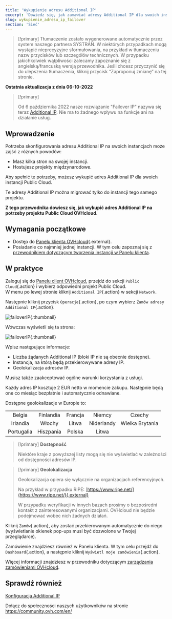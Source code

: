 ```yaml
---
title: 'Wykupienie adresu Additional IP'
excerpt: 'Dowiedz się, jak zamawiać adresy Additional IP dla swoich instancji'
slug: wykupienie_adresu_ip_failover
section: 'Sieć'
---
```


> [!primary]
> Tłumaczenie zostało wygenerowane automatycznie przez system naszego partnera SYSTRAN. W niektórych przypadkach mogą wystąpić nieprecyzyjne sformułowania, na przykład w tłumaczeniu nazw przycisków lub szczegółów technicznych. W przypadku jakichkolwiek wątpliwości zalecamy zapoznanie się z angielską/francuską wersją przewodnika. Jeśli chcesz przyczynić się do ulepszenia tłumaczenia, kliknij przycisk “Zaproponuj zmianę” na tej stronie.
>

**Ostatnia aktualizacja z dnia 06-10-2022**

> [!primary]
>
> Od 6 października 2022 nasze rozwiązanie "Failover IP" nazywa się teraz [Additional IP](https://www.ovhcloud.com/pl/network/additional-ip/). Nie ma to żadnego wpływu na funkcje ani na działanie usług.
>

## Wprowadzenie

Potrzeba skonfigurowania adresu Additional IP na swoich instancjach może zajść z różnych powodów:

- Masz kilka stron na swojej instancji.
- Hostujesz projekty międzynarodowe.

Aby spełnić te potrzeby, możesz wykupić adres Additional IP dla swoich instancji Public Cloud.

Te adresy Additional IP można migrować tylko do instancji tego samego projektu.

**Z tego przewodnika dowiesz się, jak wykupić adres Additional IP na potrzeby projektu Public Cloud OVHcloud.**

## Wymagania początkowe

- Dostęp do [Panelu klienta OVHcloud](https://www.ovh.com/auth/?action=gotomanager&from=https://www.ovh.pl/&ovhSubsidiary=pl){.external}.
- Posiadanie co najmniej jednej instancji. W tym celu zapoznaj się z [przewodnikiem dotyczącym tworzenia instancji w Panelu klienta](https://docs.ovh.com/pl/public-cloud/tworzenie_instancji_w_panelu_klienta_ovh/).

## W praktyce

Zaloguj się do [Panelu client OVHcloud](https://www.ovh.com/auth/?action=gotomanager&from=https://www.ovh.pl/&ovhSubsidiary=pl), przejdź do sekcji `Public Cloud`{.action} i wybierz odpowiedni projekt Public Cloud.<br>
W menu po lewej stronie kliknij `Additional IP`{.action} w sekcji `Network`.

Następnie kliknij przycisk `Operacje`{.action}, po czym wybierz `Zamów adresy Additional IP`{.action}.

![failoverIP](images/buyfailoverip1-2021.png){.thumbnail}

Wówczas wyświetli się ta strona:

![failoverIP](images/buyfailoverip2-2021.png){.thumbnail}

Wpisz następujące informacje:

* Liczba żądanych Additional IP (bloki IP nie są obecnie dostępne).
* Instancja, na którą będą przekierowywane adresy IP.
* Geolokalizacja adresów IP.

Musisz także zaakceptować ogólne warunki korzystania z usługi.

Każdy adres IP kosztuje 2 EUR netto w momencie zakupu. Następnie będą one co miesiąc bezpłatnie i automatycznie odnawiane.

Dostępne geolokalizacje w Europie to:

|          |          |          |           |                    |
|:--------:|:--------:|:--------:|:---------:|:------------------:|
| Belgia | Finlandia |  Francja  | Niemcy | Czechy |
|  Irlandia |  Włochy  | Litwa |  Niderlandy |     Wielka Brytania    |
| Portugalia |  Hiszpania |  Polska |  Litwa |                    |


> [!primary] **Dostępność**
> 
> Niektóre kraje z powyższej listy mogą się nie wyświetlać w zależności
> od dostępności adresów IP.
> 

> [!primary] **Geolokalizacja**
>
> Geolokalizacja opiera się wyłącznie na organizacjach referencyjnych.
> 
> Na przykład w przypadku RIPE: [https://www.ripe.net/](https://www.ripe.net/){.external}
>
> W przypadku weryfikacji w innych bazach prosimy o bezpośredni kontakt z zainteresowanymi organizacjami. OVHcloud nie będzie podejmować wobec nich żadnych działań.

Kliknij `Zamów`{.action}, aby zostać przekierowanym automatycznie do niego (wyświetlanie okienek pop-ups musi być dozwolone w Twojej przeglądarce).

Zamówienie znajdziesz również w Panelu klienta. W tym celu przejdź do `Dashboard`{.action}, a następnie kliknij `Wyświetl moje zamówienia`{.action}.

Więcej informacji znajdziesz w przewodniku dotyczącym [zarządzania zamówieniami OVHcloud](https://docs.ovh.com/pl/billing/zarzadzanie-zamowieniami-ovh/).

## Sprawdź również

[Konfiguracja Additional IP](https://docs.ovh.com/pl/public-cloud/konfiguracja-adresu-ip-failover/)

Dołącz do społeczności naszych użytkowników na stronie <https://community.ovh.com/en/>

